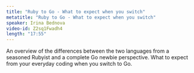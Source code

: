 ```yaml
---
title: "Ruby to Go - What to expect when you switch"
metatitle: "Ruby to Go - What to expect when you switch"
speaker: Irina Bednova
video-id: Z2sq1Fwadh4
length: "17:55"
---
```

An overview of the differences between the two languages from a seasoned Rubyist and a complete Go newbie perspective. What to expect from your everyday coding when you switch to Go. 
